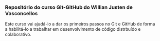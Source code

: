 ### Repositório do curso Git-GitHub do Willian Justen de Vasconcellos

Este curso vai ajudá-lo a dar os primeiros passos no Git e GitHub de forma a habilitá-lo a trabalhar em desenvolvimento de código distrbuído e colaborativo.